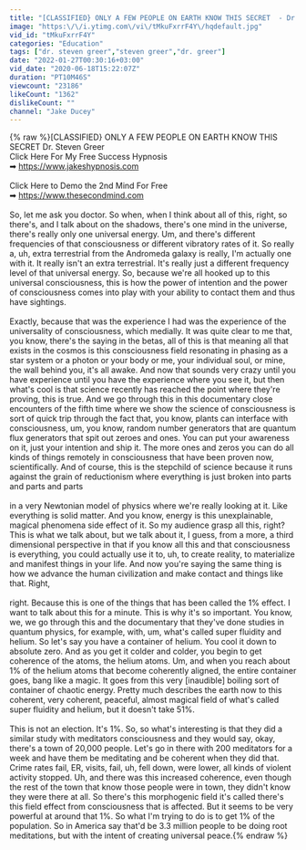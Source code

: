 ```yaml
---
title: "[CLASSIFIED} ONLY A FEW PEOPLE ON EARTH KNOW THIS SECRET  - Dr. Steven Greer"
image: "https:\/\/i.ytimg.com\/vi\/tMkuFxrrF4Y\/hqdefault.jpg"
vid_id: "tMkuFxrrF4Y"
categories: "Education"
tags: ["dr. steven greer","steven greer","dr. greer"]
date: "2022-01-27T00:30:16+03:00"
vid_date: "2020-06-18T15:22:07Z"
duration: "PT10M46S"
viewcount: "23186"
likeCount: "1362"
dislikeCount: ""
channel: "Jake Ducey"
---
```

{% raw %}[CLASSIFIED} ONLY A FEW PEOPLE ON EARTH KNOW THIS SECRET Dr. Steven Greer<br />Click Here For My Free Success Hypnosis <br />➡ <a rel="nofollow" target="blank" href="https://www.jakeshypnosis.com">https://www.jakeshypnosis.com</a> <br /><br />Click Here to Demo the 2nd Mind For Free <br />➡ <a rel="nofollow" target="blank" href="https://www.thesecondmind.com">https://www.thesecondmind.com</a><br /><br />So, let me ask you doctor. So when, when I think about all of this, right, so there's, and I talk about on the shadows, there's one mind in the universe, there's really only one universal energy. Um, and there's different frequencies of that consciousness or different vibratory rates of it. So really a, uh, extra terrestrial from the Andromeda galaxy is really, I'm actually one with it. It really isn't an extra terrestrial. It's really just a different frequency level of that universal energy. So, because we're all hooked up to this universal consciousness, this is how the power of intention and the power of consciousness comes into play with your ability to contact them and thus have sightings. <br /><br />Exactly, because that was the experience I had was the experience of the universality of consciousness, which medially. It was quite clear to me that, you know, there's the saying in the betas, all of this is that meaning all that exists in the cosmos is this consciousness field resonating in phasing as a star system or a photon or your body or me, your individual soul, or mine, the wall behind you, it's all awake. And now that sounds very crazy until you have experience until you have the experience where you see it, but then what's cool is that science recently has reached the point where they're proving, this is true. And we go through this in this documentary close encounters of the fifth time where we show the science of consciousness is sort of quick trip through the fact that, you know, plants can interface with consciousness, um, you know, random number generators that are quantum flux generators that spit out zeroes and ones. You can put your awareness on it, just your intention and ship it. The more ones and zeros you can do all kinds of things remotely in consciousness that have been proven now, scientifically. And of course, this is the stepchild of science because it runs against the grain of reductionism where everything is just broken into parts and parts and parts <br /><br />in a very Newtonian model of physics where we're really looking at it. Like everything is solid matter. And you know, energy is this unexplainable, magical phenomena side effect of it. So my audience grasp all this, right? This is what we talk about, but we talk about it, I guess, from a more, a third dimensional perspective in that if you know all this and that consciousness is everything, you could actually use it to, uh, to create reality, to materialize and manifest things in your life. And now you're saying the same thing is how we advance the human civilization and make contact and things like that. Right, <br /><br />right. Because this is one of the things that has been called the 1% effect. I want to talk about this for a minute. This is why it's so important. You know, we, we go through this and the documentary that they've done studies in quantum physics, for example, with, um, what's called super fluidity and helium. So let's say you have a container of helium. You cool it down to absolute zero. And as you get it colder and colder, you begin to get coherence of the atoms, the helium atoms. Um, and when you reach about 1% of the helium atoms that become coherently aligned, the entire container goes, bang like a magic. It goes from this very [inaudible] boiling sort of container of chaotic energy. Pretty much describes the earth now to this coherent, very coherent, peaceful, almost magical field of what's called super fluidity and helium, but it doesn't take 51%. <br /><br />This is not an election. It's 1%. So, so what's interesting is that they did a similar study with meditators consciousness and they would say, okay, there's a town of 20,000 people. Let's go in there with 200 meditators for a week and have them be meditating and be coherent when they did that. Crime rates fail, ER, visits, fail, uh, fell down, were lower, all kinds of violent activity stopped. Uh, and there was this increased coherence, even though the rest of the town that know those people were in town, they didn't know they were there at all. So there's this morphogenic field it's called there's this field effect from consciousness that is affected. But it seems to be very powerful at around that 1%. So what I'm trying to do is to get 1% of the population. So in America say that'd be 3.3 million people to be doing root meditations, but with the intent of creating universal peace.{% endraw %}
